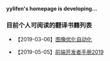 **yylifen's homepage is developing...**

### 目前个人可阅读的翻译书籍列表

+ 【2019-03-06】[图像优化自动化](https://yylifen.github.io/images.guide/index.html)

+ 【2019-05-05】[前端开发者手册2019](https://yylifen.github.io/front-end-handbook-2019/index.html)

